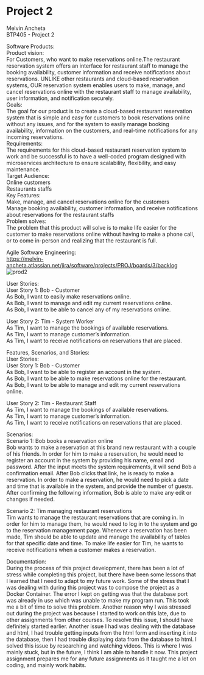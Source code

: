 # Project 2
Melvin Ancheta  <br />
BTP405 - Project 2  <br />

Software Products:  <br />
Product vision:  <br />
For Customers, who want to make reservations online.The restaurant reservation system offers an interface for restaurant staff to manage the booking availability, customer information and receive notifications about reservations. UNLIKE other restaurants and cloud-based reservation systems, OUR reservation system enables users to make, manage, and cancel reservations online with the restaurant staff to manage availability, user information, and notification securely.  <br />
Goals:  <br />
The goal for our product is to create a cloud-based restaurant reservation system that is simple and easy for customers to book reservations online without any issues, and for the system to easily manage booking availability, information on the customers, and real-time notifications for any incoming reservations. <br />
Requirements: <br />
The requirements for this cloud-based restaurant reservation system to work and be successful is to have a well-coded program designed with microservices architecture to ensure scalability, flexibility, and easy maintenance. <br />
Target Audience: <br />
Online customers <br />
Restaurants staffs <br />
Key Features: <br />
Make, manage, and cancel reservations online for the customers <br />
Manage booking availability, customer information, and receive notifications about reservations for the restaurant staffs <br />
Problem solves: <br />
The problem that this product will solve is to make life easier for the customer to make reservations online without having to make a phone call, or to come in-person and realizing that the restaurant is full. <br />

Agile Software Engineering: <br />
https://melvin-ancheta.atlassian.net/jira/software/projects/PROJ/boards/3/backlog
![prod2](https://github.com/MeltinHD/project2/assets/63826309/311a3938-2ed3-4e31-88fa-e7fb34a9a78c)

User Stories: <br />
User Story 1: Bob - Customer <br />
As Bob, I want to easily make reservations online. <br />
As Bob, I want to manage and edit my current reservations online. <br />
As Bob, I want to be able to cancel any of my reservations online. <br />

User Story 2: Tim - System Worker <br />
As Tim, I want to manage the bookings of available reservations. <br />
As Tim, I want to manage customer’s information. <br />
As Tim, I want to receive notifications on reservations that are placed. <br />

Features, Scenarios, and Stories: <br />
User Stories: <br />
User Story 1: Bob - Customer <br />
As Bob, I want to be able to register an account in the system. <br />
As Bob, I want to be able to make reservations online for the restaurant. <br />
As Bob, I want to be able to manage and edit my current reservations online. <br />

User Story 2: Tim - Restaurant Staff <br />
As Tim, I want to manage the bookings of available reservations. <br />
As Tim, I want to manage customer’s information. <br />
As Tim, I want to receive notifications on reservations that are placed. <br />

Scenarios: <br />
Scenario 1: Bob books a reservation online <br />
Bob wants to make a reservation at this brand new restaurant with a couple of his friends. In order for him to make a reservation, he would need to register an account in the system by providing his name, email and password. After the input meets the system requirements, it will send Bob a confirmation email. After Bob clicks that link, he is ready to make a reservation. In order to make a reservation, he would need to pick a date and time that is available in the system, and provide the number of guests. After confirming the following information, Bob is able to make any edit or changes if needed. <br />

Scenario 2: Tim managing restaurant reservations <br />
Tim wants to manage the restaurant reservations that are coming in. In order for him to manage them, he would need to log in to the system and go to the reservation management page. Whenever a reservation has been made, Tim should be able to update and manage the availability of tables for that specific date and time. To make life easier for Tim, he wants to receive notifications when a customer makes a reservation. <br />

Documentation: <br />
During the process of this project development, there has been a lot of stress while completing this project, but there have been some lessons that I learned that I need to adapt to my future work. Some of the stress that I was dealing with during this project was to compose the project as a Docker Container. The error I kept on getting was that the database port was already in use which was unable to make my program run. This took me a bit of time to solve this problem. Another reason why I was stressed out during the project was because I started to work on this late, due to other assignments from other courses. To resolve this issue, I should have definitely started earlier. Another issue I had was dealing with the database and html, I had trouble getting inputs from the html form and inserting it into the database, then I had trouble displaying data from the database to html. I solved this issue by researching and watching videos. This is where I was mainly stuck, but in the future, I think I am able to handle it now. This project assignment prepares me for any future assignments as it taught me a lot on coding, and mainly work habits. <br />
